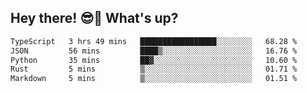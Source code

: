 ## Hey there! 😎👋 What's up?

<!--START_SECTION:waka-->

```txt
TypeScript   3 hrs 49 mins   █████████████████░░░░░░░░   68.28 %
JSON         56 mins         ████▒░░░░░░░░░░░░░░░░░░░░   16.76 %
Python       35 mins         ██▓░░░░░░░░░░░░░░░░░░░░░░   10.60 %
Rust         5 mins          ▒░░░░░░░░░░░░░░░░░░░░░░░░   01.71 %
Markdown     5 mins          ▒░░░░░░░░░░░░░░░░░░░░░░░░   01.51 %
```

<!--END_SECTION:waka-->
